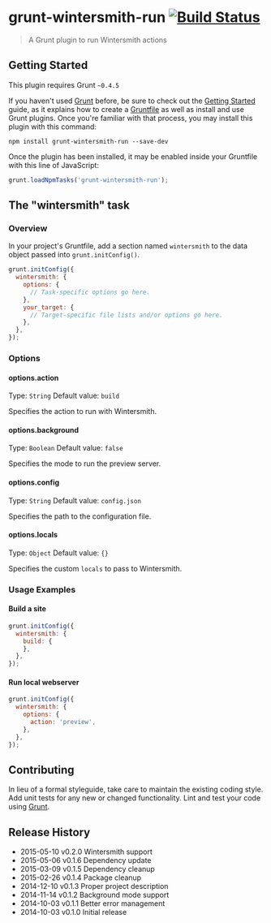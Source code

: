 # grunt-wintersmith-run [![Build Status](https://travis-ci.org/xavierdutreilh/grunt-wintersmith-run.svg)](https://travis-ci.org/xavierdutreilh/grunt-wintersmith-run)

> A Grunt plugin to run Wintersmith actions

## Getting Started

This plugin requires Grunt `~0.4.5`

If you haven't used [Grunt](http://gruntjs.com/) before, be sure to check out the [Getting Started](http://gruntjs.com/getting-started) guide, as it explains how to create a [Gruntfile](http://gruntjs.com/sample-gruntfile) as well as install and use Grunt plugins. Once you're familiar with that process, you may install this plugin with this command:

```shell
npm install grunt-wintersmith-run --save-dev
```

Once the plugin has been installed, it may be enabled inside your Gruntfile with this line of JavaScript:

```js
grunt.loadNpmTasks('grunt-wintersmith-run');
```

## The "wintersmith" task

### Overview

In your project's Gruntfile, add a section named `wintersmith` to the data object passed into `grunt.initConfig()`.

```js
grunt.initConfig({
  wintersmith: {
    options: {
      // Task-specific options go here.
    },
    your_target: {
      // Target-specific file lists and/or options go here.
    },
  },
});
```

### Options

#### options.action

Type: `String`
Default value: `build`

Specifies the action to run with Wintersmith.

#### options.background

Type: `Boolean`
Default value: `false`

Specifies the mode to run the preview server.

#### options.config

Type: `String`
Default value: `config.json`

Specifies the path to the configuration file.

#### options.locals

Type: `Object`
Default value: `{}`

Specifies the custom `locals` to pass to Wintersmith.

### Usage Examples

#### Build a site

```js
grunt.initConfig({
  wintersmith: {
    build: {
    },
  },
});
```

#### Run local webserver

```js
grunt.initConfig({
  wintersmith: {
    options: {
      action: 'preview',
    },
  },
});
```

## Contributing

In lieu of a formal styleguide, take care to maintain the existing coding style. Add unit tests for any new or changed functionality. Lint and test your code using [Grunt](http://gruntjs.com/).

## Release History

* 2015-05-10 v0.2.0 Wintersmith support
* 2015-05-06 v0.1.6 Dependency update
* 2015-03-09 v0.1.5 Dependency cleanup
* 2015-02-26 v0.1.4 Package cleanup
* 2014-12-10 v0.1.3 Proper project description
* 2014-11-14 v0.1.2 Background mode support
* 2014-10-03 v0.1.1 Better error management
* 2014-10-03 v0.1.0 Initial release
